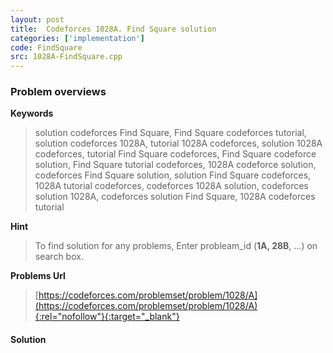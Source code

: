 ```yaml
---
layout: post
title:  Codeforces 1028A. Find Square solution
categories: ['implementation']
code: FindSquare
src: 1028A-FindSquare.cpp
---
```

### **Problem overviews**

**Keywords**
> solution codeforces Find Square, Find Square codeforces tutorial, solution codeforces 1028A, tutorial 1028A codeforces, solution 1028A codeforces, tutorial Find Square codeforces, Find Square codeforce solution, Find Square tutorial codeforces, 1028A codeforce solution, codeforces Find Square solution, solution Find Square codeforces, 1028A tutorial codeforces, codeforces 1028A solution, codeforces solution 1028A, codeforces solution Find Square, 1028A codeforces tutorial

**Hint**
> To find solution for any problems, Enter probleam_id (**1A, 28B**, ...) on search box. 

**Problems Url**
> [https://codeforces.com/problemset/problem/1028/A](https://codeforces.com/problemset/problem/1028/A){:rel="nofollow"}{:target="_blank"}

#### **Solution**



